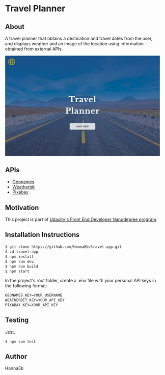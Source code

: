 # Travel Planner

## About

A travel planner that obtains a destination and travel dates from the user, and displays weather and an image of the location using information obtained from external APIs.

![](src/client/media/screenshot.png)

## APIs

- [Geonames](http://www.geonames.org/export/web-services.html)
- [Weatherbit](https://www.weatherbit.io/account/create)
- [Pixabay](https://pixabay.com/api/docs/)

## Motivation

This project is part of [Udacity's Front End Developer Nanodegree program](https://www.udacity.com/course/front-end-web-developer-nanodegree--nd0011).

## Installation Instructions

```
$ git clone https://github.com/HannaEb/travel-app.git
$ cd travel-app
$ npm install
$ npm run dev
$ npm run build
$ npm start
```

In the project's root folder, create a .env file with your personal API keys in the following format:

```
GEONAMES_KEY=YOUR_USERNAME
WEATHERBIT_KEY=YOUR_API_KEY
PIXABAY_KEY=YOUR_API_KEY
```

## Testing

Jest.

```
$ npm run test
```

## Author

HannaEb
